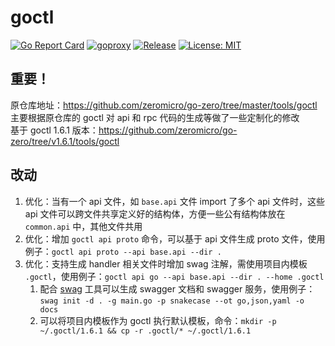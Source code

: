 # goctl

[![Go Report Card](https://goreportcard.com/badge/github.com/sliveryou/goctl)](https://goreportcard.com/report/github.com/sliveryou/goctl)
[![goproxy](https://goproxy.cn/stats/github.com/sliveryou/goctl/badges/download-count.svg)](https://goproxy.cn/stats/github.com/sliveryou/goctl/badges/download-count.svg)
[![Release](https://img.shields.io/github/v/release/sliveryou/goctl.svg?style=flat-square)](https://github.com/sliveryou/goctl)
[![License: MIT](https://img.shields.io/badge/License-MIT-yellow.svg)](https://opensource.org/licenses/MIT)

## 重要！

原仓库地址：https://github.com/zeromicro/go-zero/tree/master/tools/goctl  
主要根据原仓库的 goctl 对 api 和 rpc 代码的生成等做了一些定制化的修改  
基于 goctl 1.6.1 版本：https://github.com/zeromicro/go-zero/tree/v1.6.1/tools/goctl  

## 改动

1. 优化：当有一个 api 文件，如 `base.api` 文件 import 了多个 api 文件时，这些 api 文件可以跨文件共享定义好的结构体，方便一些公有结构体放在 `common.api` 中，其他文件共用
2. 优化：增加 `goctl api proto` 命令，可以基于 api 文件生成 proto 文件，使用例子：`goctl api proto --api base.api --dir .`
3. 优化：支持生成 handler 相关文件时增加 swag 注解，需使用项目内模板 `.goctl`，使用例子：`goctl api go --api base.api --dir . --home .goctl`
   1. 配合 [swag](https://github.com/swaggo/swag) 工具可以生成 swagger 文档和 swagger 服务，使用例子：`swag init -d . -g main.go -p snakecase --ot go,json,yaml -o docs`
   2. 可以将项目内模板作为 goctl 执行默认模板，命令：`mkdir -p ~/.goctl/1.6.1 && cp -r .goctl/* ~/.goctl/1.6.1`
